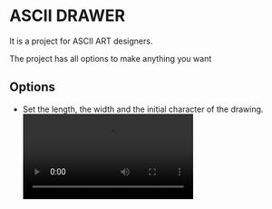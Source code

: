 
# ASCII DRAWER

It is a project for ASCII ART designers.

The project has all options to make anything you want

## Options

* Set the length, the width and the initial character of the drawing.
![video](https://github.com/PierreEmad-PEPO/ASCII-DRAWER/ReadMe-vids/00-set-rows-and-columns.mp4)